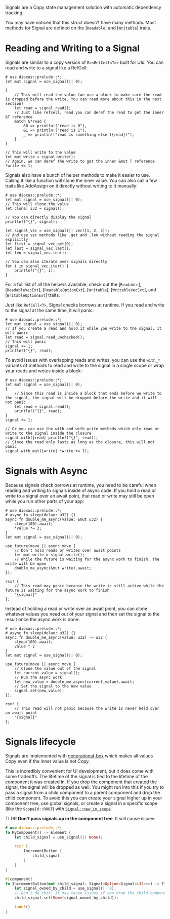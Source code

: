 Signals are a Copy state management solution with automatic dependency tracking.

You may have noticed that this struct doesn't have many methods. Most methods for Signal are defined on the [`Readable`] and [`Writable`] traits.

# Reading and Writing to a Signal

Signals are similar to a copy version of `Rc<RefCell<T>>` built for UIs. You can read and write to a signal like a RefCell:

```rust, no_run
# use dioxus::prelude::*;
let mut signal = use_signal(|| 0);

{
    // This will read the value (we use a block to make sure the read is dropped before the write. You can read more about this in the next section)
    let read = signal.read();
    // Just like refcell, read you can deref the read to get the inner &T reference
    match &*read {
        &0 => println!("read is 0"),
        &1 => println!("read is 1"),
        _ => println!("read is something else ({read})"),
    }
}

// This will write to the value
let mut write = signal.write();
// Again, we can deref the write to get the inner &mut T reference
*write += 1;
```

Signals also have a bunch of helper methods to make it easier to use. Calling it like a function will clone the inner value. You can also call a few traits like AddAssign on it directly without writing to it manually:

```rust, no_run
# use dioxus::prelude::*;
let mut signal = use_signal(|| 0);
// This will clone the value
let clone: i32 = signal();

// You can directly display the signal
println!("{}", signal);

let signal_vec = use_signal(|| vec![1, 2, 3]);
// And use vec methods like .get and .len without reading the signal explicitly
let first = signal_vec.get(0);
let last = signal_vec.last();
let len = signal_vec.len();

// You can also iterate over signals directly
for i in signal_vec.iter() {
    println!("{}", i);
}
```

For a full list of all the helpers available, check out the [`Readable`], [`ReadableVecExt`], [`ReadableOptionExt`], [`Writable`], [`WritableVecExt`], and [`WritableOptionExt`] traits.

Just like `RefCell<T>`, Signal checks borrows at runtime. If you read and write to the signal at the same time, it will panic:

```rust, no_run
# use dioxus::prelude::*;
let mut signal = use_signal(|| 0);
// If you create a read and hold it while you write to the signal, it will panic
let read = signal.read_unchecked();
// This will panic
signal += 1;
println!("{}", read);
```

To avoid issues with overlapping reads and writes, you can use the `with_*` variants of methods to read and write to the signal in a single scope or wrap your reads and writes inside a block:

```rust, no_run
# use dioxus::prelude::*;
let mut signal = use_signal(|| 0);
{
    // Since this read is inside a block that ends before we write to the signal, the signal will be dropped before the write and it will not panic
    let read = signal.read();
    println!("{}", read);
}
signal += 1;

// Or you can use the with and with_write methods which only read or write to the signal inside the closure
signal.with(|read| println!("{}", read));
// Since the read only lasts as long as the closure, this will not panic
signal.with_mut(|write| *write += 1);
```

# Signals with Async

Because signals check borrows at runtime, you need to be careful when reading and writing to signals inside of async code. If you hold a read or write to a signal over an await point, that read or write may still be open while you run other parts of your app:

```rust, no_run
# use dioxus::prelude::*;
# async fn sleep(delay: u32) {}
async fn double_me_async(value: &mut u32) {
    sleep(100).await;
    *value *= 2;
}
let mut signal = use_signal(|| 0);

use_future(move || async move {
    // Don't hold reads or writes over await points
    let mut write = signal.write();
    // While the future is waiting for the async work to finish, the write will be open
    double_me_async(&mut write).await;
});

rsx! {
    // This read may panic because the write is still active while the future is waiting for the async work to finish
    "{signal}"
};
```

Instead of holding a read or write over an await point, you can clone whatever values you need out of your signal and then set the signal to the result once the async work is done:

```rust, no_run
# use dioxus::prelude::*;
# async fn sleep(delay: u32) {}
async fn double_me_async(value: u32) -> u32 {
    sleep(100).await;
    value * 2
}
let mut signal = use_signal(|| 0);

use_future(move || async move {
    // Clone the value out of the signal
    let current_value = signal();
    // Run the async work
    let new_value = double_me_async(current_value).await;
    // Set the signal to the new value
    signal.set(new_value);
});

rsx! {
    // This read will not panic because the write is never held over an await point
    "{signal}"
};
```

# Signals lifecycle

Signals are implemented with [generational-box](https://crates.io/crates/generational-box) which makes all values Copy even if the inner value is not Copy.

This is incredibly convenient for UI development, but it does come with some tradeoffs. The lifetime of the signal is tied to the lifetime of the component it was created in. If you drop the component that created the signal, the signal will be dropped as well. You might run into this if you try to pass a signal from a child component to a parent component and drop the child component. To avoid this you can create your signal higher up in your component tree, use global signals, or create a signal in a specific scope (like the `ScopeId::ROOT`) with [`Signal::new_in_scope`](https://docs.rs/dioxus/latest/dioxus/prelude/struct.Signal.html#method.new_in_scope)

TLDR **Don't pass signals up in the component tree**. It will cause issues:

```rust
# use dioxus::prelude::*;
fn MyComponent() -> Element {
    let child_signal = use_signal(|| None);

    rsx! {
        IncrementButton {
            child_signal
        }
    }
}

#[component]
fn IncrementButton(mut child_signal: Signal<Option<Signal<i32>>>) -> Element {
    let signal_owned_by_child = use_signal(|| 0);
    // Don't do this: it may cause issues if you drop the child component
    child_signal.set(Some(signal_owned_by_child));

    todo!()
}
```
